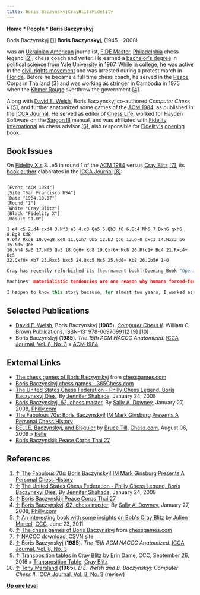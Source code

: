 ```yaml
---
title: Boris BaczynskyjCrayBlitzFidelity
---
```

**[Home](Home "Home") * [People](People "People") * Boris Baczynskyj**

[](http://nezhmet.wordpress.com/2008/06/16/the-fabulous-70s-boris-baczynskyj/) Boris Baczynskyj <a id="cite-note-1" href="#cite-ref-1">[1]</a>
**Boris Baczynskyj**, (1945 - 2008)

was an [Ukrainian American](https://en.wikipedia.org/wiki/Ukrainian_American) journalist, [FIDE Master](https://en.wikipedia.org/wiki/FIDE_titles#FIDE_Master_.28FM.29), [Philadelphia](https://en.wikipedia.org/wiki/Philadelphia) chess legend <a id="cite-note-2" href="#cite-ref-2">[2]</a>, chess coach and writer. He earned a [bachelor's degree](https://en.wikipedia.org/wiki/Bachelor%27s_degree) in [political science](https://en.wikipedia.org/wiki/Political_science) from [Yale University](https://en.wikipedia.org/wiki/Yale_University) in 1967. While in college, he was active in the [civil-rights movement](https://en.wikipedia.org/wiki/African-American_Civil_Rights_Movement_%281954%E2%80%9368%29) and was arrested during a protest march in [Florida](https://en.wikipedia.org/wiki/Florida). Before he became a full time chess coach, he served in the [Peace Corps](https://en.wikipedia.org/wiki/Peace_Corps) in [Thailand](https://en.wikipedia.org/wiki/Thailand) <a id="cite-note-3" href="#cite-ref-3">[3]</a> and was working as [stringer](https://en.wikipedia.org/wiki/Stringer_%28journalism%29) in [Cambodia](https://en.wikipedia.org/wiki/Cambodia) in 1975 when the [Khmer Rouge](https://en.wikipedia.org/wiki/Khmer_Rouge) overthrew the government <a id="cite-note-4" href="#cite-ref-4">[4]</a>.

Along with [David E. Welsh](David_E._Welsh "David E. Welsh"), Boris Baczynskyj co-authored *Computer Chess II* <a id="cite-note-5" href="#cite-ref-5">[5]</a>, and further anatomized some games of the [ACM 1984](ACM_1984 "ACM 1984"), as published in the [ICCA Journal](ICGA_Journal#8_3 "ICGA Journal"). He served as editor of [Chess Life](https://en.wikipedia.org/wiki/Chess_Life), worked for Hayden Software on the [Sargon III](Sargon#Sargon3 "Sargon") manual, and was affiliated with [Fidelity International](Fidelity_Electronics "Fidelity Electronics") as chess advisor <a id="cite-note-6" href="#cite-ref-6">[6]</a>, also responsible for [Fidelity's](Fidelity "Fidelity") [opening book](Opening_Book "Opening Book").

## Book Issues

On [Fidelity X's](Fidelity "Fidelity") 3...e5 in round 1 of the [ACM 1984](ACM_1984 "ACM 1984") versus [Cray Blitz](Cray_Blitz "Cray Blitz") <a id="cite-note-7" href="#cite-ref-7">[7]</a>, its [book author](Category:Opening_Book_Author "Category:Opening Book Author") elaborates in the [ICCA Journal](ICGA_Journal#8_3 "ICGA Journal") <a id="cite-note-8" href="#cite-ref-8">[8]</a>:

```

[Event "ACM 1984"]
[Site "San Francisco USA"]
[Date "1984.10.07"]
[Round "1"]
[White "Cray Blitz"]
[Black "Fidelity X"]
[Result "1-0"]

1.e4 c5 2.d4 cxd4 3.Nf3 e5 4.c3 Qa5 5.Qb3 f6 6.Bc4 Nh6 7.Bxh6 gxh6 8.Bg8 Kd8 
9.Qf7 Rxg8 10.Qxg8 Ke8 11.Qxh7 Qb5 12.b3 Qc6 13.O-O dxc3 14.Nxc3 b6 15.Nd5 Qd6 
16.Nh4 Ba6 17.Nf5 Qa3 18.Qg6+ Kd8 19.Qxf6+ Kc8 20.Rfc1+ Bc4 21.Rxc4+ Qc5 
22.Qxf8+ Kb7 23.Rxc5 bxc5 24.Qxc5 Nc6 25.Nd6+ Kb8 26.Qb5# 1-0

```

```C++
Cray has recently refurbished its [tournament book](Opening_Book "Opening Book") - as evidenced by the tricky sequence it essays here. The usual follow-up to White's second move is 3.c3, initiating the [Smith-Morra Gambit](https://en.wikipedia.org/wiki/Sicilian_Defence,_Smith%E2%80%93Morra_Gambit). 3. ... e5? Probably any computer, left to its own devices, would "find" this inferior move. What chip worth its silicon could resist discerning the "key" point that Black holds its extra pawn because 4.Nxe5? is plastered by 4. ...Qa5, followed by 5. ... Qxe5,  Ahhh! But the move weakens the d5-square and the a2-f7 diagonal. That's not important to a chess computer, which, in [Valvo's](Michael_Valvo "Michael Valvo") felicitous formulation, 'just loves to eat'.

```

```C++
Machines' materialistic tendencies are one reason why humans forced-feed computers with [opening books](Opening_Book "Opening Book"). To the amazement of the [Spracklens](Dan_Spracklen "Dan Spracklen"), operating Fidelity X, their machine was now out of book. They suspected a technical failure. Actually the failure was all human. Fidelity's Chess Advisor, who had designed the book used in San Francisco, had simply failed to include Cray's opening sequence. Although White's opening is unusual, it is not unprecedented. Certainly it belonged in the book, which encompasses many thousands of moves.

```

```C++
I happen to know this story because, for almost two years, I worked as the only Chess Advisor Fidelity Computer Products ever had. Better is 3. ... Nc6, 3. ... e6, 3. ... d6, which should [transpose](Transposition "Transposition") into normal [Sicilian variations](https://en.wikipedia.org/wiki/Sicilian_Defence). 

```

## Selected Publications

- [David E. Welsh](David_E._Welsh "David E. Welsh"), Boris Baczynskyj (**1985**). *[Computer Chess II](http://www.amazon.com/Computer-Chess-II-David-Welsh/dp/0697099113)*. William C Brown Publications, ISBN-13: 978-0697099112 <a id="cite-note-9" href="#cite-ref-9">[9]</a> <a id="cite-note-10" href="#cite-ref-10">[10]</a>
- Boris Baczynskyj (**1985**). *The 15th ACM NACCC Anatomized*. [ICCA Journal, Vol. 8, No. 3](ICGA_Journal#8_3 "ICGA Journal") » [ACM 1984](ACM_1984 "ACM 1984")

## External Links

- [The chess games of Boris Baczynskyj](http://www.chessgames.com/perl/chessplayer?pid=28425) from [chessgames.com](http://www.chessgames.com/index.html)
- [Boris Baczynskyj chess games - 365Chess.com](http://www.365chess.com/players/Boris_Baczynskyj)
- [The United States Chess Federation - Philly Chess Legend, Boris Baczynskyj Dies](http://main.uschess.org/content/view/8135/429/), By [Jennifer Shahade](https://en.wikipedia.org/wiki/Jennifer_Shahade), January 24, 2008
- [Boris Baczynskyj, 62, chess master](http://articles.philly.com/2008-01-27/news/25254290_1_chess-master-chess-players-world-chess-federation), By [Sally A. Downey](http://www.zoominfo.com/p/Sally-Downey/110701650), January 27, 2008, [Philly.com](https://en.wikipedia.org/wiki/Philadelphia_Media_Network)
- [The Fabulous 70s: Boris Baczynskyj!](http://nezhmet.wordpress.com/2008/06/16/the-fabulous-70s-boris-baczynskyj/) [IM Mark Ginsburg](http://uschessleague.com/player.php?p=mark-ginsburg) [Presents A Personal Chess History](http://nezhmet.wordpress.com/)
- [BELLE, Baczynskyj, and Bisguier](http://www.chess.com/article/view/belle-baczynskyj-and-bisguier) by [Bruce Till](http://www.chess.com/members/view/spassky), [Chess.com](index.php?title=Chess.com&action=edit&redlink=1 "Chess.com (page does not exist)"), August 06, 2009 » [Belle](Belle "Belle")
- [Boris Baczynskij: Peace Corps Thai 27](http://thai27.com/volunteer_Boris_Baczynskyj2.html)

## References

1. <a id="cite-ref-1" href="#cite-note-1">↑</a> [The Fabulous 70s: Boris Baczynskyj!](http://nezhmet.wordpress.com/2008/06/16/the-fabulous-70s-boris-baczynskyj/) [IM Mark Ginsburg](http://uschessleague.com/player.php?p=mark-ginsburg) [Presents A Personal Chess History](http://nezhmet.wordpress.com/)
1. <a id="cite-ref-2" href="#cite-note-2">↑</a> [The United States Chess Federation - Philly Chess Legend, Boris Baczynskyj Dies](http://main.uschess.org/content/view/8135/429/), By [Jennifer Shahade](https://en.wikipedia.org/wiki/Jennifer_Shahade), January 24, 2008
1. <a id="cite-ref-3" href="#cite-note-3">↑</a>  [Boris Baczynskij: Peace Corps Thai 27](http://thai27.com/volunteer_Boris_Baczynskyj2.html)
1. <a id="cite-ref-4" href="#cite-note-4">↑</a> [Boris Baczynskyj, 62, chess master](http://articles.philly.com/2008-01-27/news/25254290_1_chess-master-chess-players-world-chess-federation), By [Sally A. Downey](http://www.zoominfo.com/p/Sally-Downey/110701650), January 27, 2008, [Philly.com](https://en.wikipedia.org/wiki/Philadelphia_Media_Network)
1. <a id="cite-ref-5" href="#cite-note-5">↑</a> [An interesting book with some insights on Bob's Cray Blitz](http://www.talkchess.com/forum/viewtopic.php?t=39455) by [Julien Marcel](Julien_Marcel "Julien Marcel"), [CCC](CCC "CCC"), June 23, 2011
1. <a id="cite-ref-6" href="#cite-note-6">↑</a> [The chess games of Boris Baczynskyj](http://www.chessgames.com/perl/chessplayer?pid=28425) from [chessgames.com](http://www.chessgames.com/index.html)
1. <a id="cite-ref-7" href="#cite-note-7">↑</a> [NACCC download](http://www.csvn.nl/downloads/partijen/landen-kampioenschappen/north-america/95-verzamelde-partijen-van-north-american-computer-chess-championships-1984-1994/file), [CSVN](CSVN "CSVN") site
1. <a id="cite-ref-8" href="#cite-note-8">↑</a> Boris Baczynskyj (**1985**). *The 15th ACM NACCC Anatomized*. [ICCA Journal, Vol. 8, No. 3](ICGA_Journal#8_3 "ICGA Journal")
1. <a id="cite-ref-9" href="#cite-note-9">↑</a> [Transposition tables in Cray Blitz](http://www.talkchess.com/forum/viewtopic.php?t=61543) by [Erin Dame](Erin_Dame "Erin Dame"), [CCC](CCC "CCC"), September 26, 2016 » [Transposition Table](Transposition_Table "Transposition Table"), [Cray Blitz](Cray_Blitz "Cray Blitz")
1. <a id="cite-ref-10" href="#cite-note-10">↑</a> [Tony Marsland](Tony_Marsland "Tony Marsland") (**1985**). *D.E. Welsh and B. Baczynskyj: Computer Chess II*. [ICCA Journal, Vol. 8, No. 3](ICGA_Journal#8_3 "ICGA Journal") (review)

**[Up one level](People "People")**


